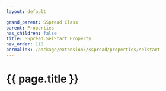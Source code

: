 ```yaml
---
layout: default

grand_parent: SSpread Class
parent: Properties
has_children: false
title: SSpread.SelStart Property
nav_order: 118
permalink: /package/extension5/sspread/properties/selstart
---
```

# {{ page.title }}